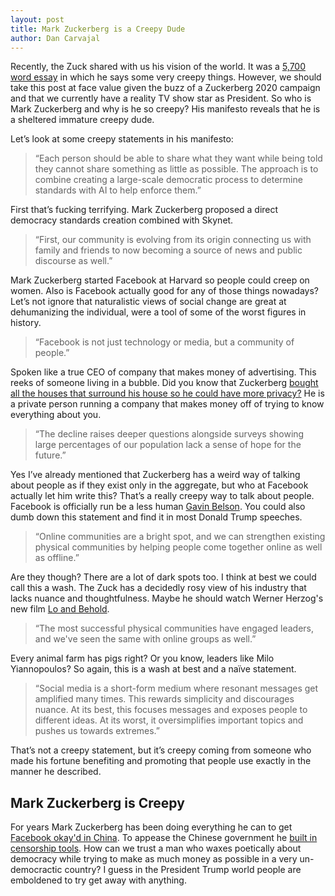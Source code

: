```yaml
---
layout: post
title: Mark Zuckerberg is a Creepy Dude
author: Dan Carvajal
---
```

Recently, the Zuck shared with us his vision of the world. It was a [5,700 word essay](https://www.facebook.com/notes/mark-zuckerberg/building-global-community/10103508221158471/?pnref=story) in which he says some very creepy things. However, we should take this post at face value given the buzz of a Zuckerberg 2020 campaign and that we currently have a reality TV show star as President. So who is Mark Zuckerberg and why is he so creepy? His manifesto reveals that he is a sheltered immature creepy dude.

Let’s look at some creepy statements in his manifesto:

> “Each person should be able to share what they want while being told they cannot share something as little as possible. The approach is to combine creating a large-scale democratic process to determine standards with AI to help enforce them.”

First that’s fucking terrifying. Mark Zuckerberg proposed a direct democracy standards creation combined with Skynet.

> “First, our community is evolving from its origin connecting us with family and friends to now becoming a source of news and public discourse as well.”

Mark Zuckerberg started Facebook at Harvard so people could creep on women. Also is Facebook actually good for any of those things nowadays? Let’s not ignore that naturalistic views of social change are great at dehumanizing the individual, were a tool of some of the worst figures in history.

> “Facebook is not just technology or media, but a community of people.”

Spoken like a true CEO of company that makes money of advertising. This reeks of someone living in a bubble. Did you know that Zuckerberg [bought all the houses that surround his house so he could have more privacy?](https://www.fastcompany.com/3019869/fast-feed/mark-zuckerberg-bought-four-houses-near-his-home-you-know-for-privacy) He is a private person running a company that makes money off of trying to know everything about you.

> “The decline raises deeper questions alongside surveys showing large percentages of our population lack a sense of hope for the future.”

Yes I’ve already mentioned that Zuckerberg has a weird way of talking about people as if they exist only in the aggregate, but who at Facebook actually let him write this? That’s a really creepy way to talk about people. Facebook is officially run be a less human [Gavin Belson](https://youtu.be/JBZTHxZvOwg). You could also dumb down this statement and find it in most Donald Trump speeches.

> “Online communities are a bright spot, and we can strengthen existing physical communities by helping people come together online as well as offline.”

Are they though? There are a lot of dark spots too. I think at best we could call this a wash. The Zuck has a decidedly rosy view of his industry that lacks nuance and thoughtfulness. Maybe he should watch Werner Herzog's new film [Lo and Behold](https://en.wikipedia.org/wiki/Lo_and_Behold,_Reveries_of_the_Connected_World).

> “The most successful physical communities have engaged leaders, and we've seen the same with online groups as well.”

Every animal farm has pigs right? Or you know, leaders like Milo Yiannopoulos? So again, this is a wash at best and a naïve statement.

> “Social media is a short-form medium where resonant messages get amplified many times. This rewards simplicity and discourages nuance. At its best, this focuses messages and exposes people to different ideas. At its worst, it oversimplifies important topics and pushes us towards extremes.”

That’s not a creepy statement, but it’s creepy coming from someone who made his fortune benefiting and promoting that people use exactly in the manner he described.

## Mark Zuckerberg is Creepy

For years Mark Zuckerberg has been doing everything he can to get [Facebook okay'd in China](http://time.com/4265665/china-facebook-mark-zuckerberg-great-firewall/). To appease the Chinese government he [built in censorship tools](https://www.nytimes.com/2016/11/22/technology/facebook-censorship-tool-china.html?_r=0). How can we trust a man who waxes poetically about democracy while trying to make as much money as possible in a very un-democractic country? I guess in the President Trump world people are emboldened to try get away with anything.
